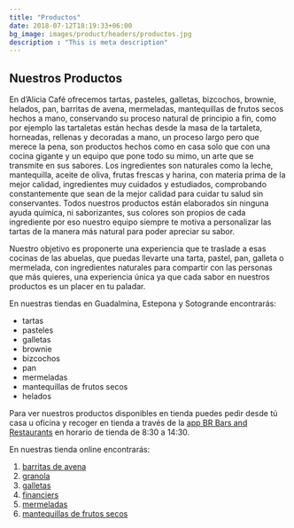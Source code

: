 ```yaml
---
title: "Productos"
date: 2018-07-12T18:19:33+06:00
bg_image: images/product/headers/productos.jpg
description : "This is meta description"
---
```


## Nuestros Productos

En d’Alicia Café ofrecemos tartas, pasteles, galletas, bizcochos, brownie, helados, pan, barritas de avena, mermeladas, mantequillas de frutos secos hechos a mano, conservando su proceso natural de principio a fin, como por ejemplo las tartaletas están hechas desde la masa de la tartaleta, horneadas, rellenas y decoradas a mano, un proceso largo pero que merece la pena,  son productos hechos  como en casa solo que con una cocina gigante y un equipo que pone todo su mimo, un arte que se transmite en sus sabores.  Los ingredientes son naturales como la leche, mantequilla, aceite de oliva, frutas frescas y harina, con materia prima de la mejor calidad, ingredientes muy cuidados y estudiados, comprobando constantemente que sean de la mejor calidad para cuidar tu salud  sin conservantes. Todos nuestros productos están elaborados sin ninguna ayuda química, ni saborizantes, sus colores son propios de cada ingrediente por eso nuestro equipo siempre te motiva a personalizar las tartas de la manera más natural para poder apreciar su sabor.

Nuestro objetivo es proponerte una experiencia que te traslade a esas cocinas de las abuelas, que puedas llevarte una tarta, pastel, pan, galleta o mermelada, con ingredientes naturales para compartir con las personas que más quieres, una experiencia única ya que cada sabor en nuestros productos  es un placer en tu paladar.

En nuestras tiendas en Guadalmina, Estepona y Sotogrande encontrarás:
- tartas
- pasteles
- galletas
- brownie
- bizcochos
- pan
- mermeladas
- mantequillas de frutos secos
- helados

Para ver nuestros productos disponibles en tienda puedes pedir desde tú casa u oficina y recoger en tienda a través de la [app BR Bars and Restaurants](https://apps.apple.com/es/app/br-bars-restaurants/id1495034970?fbclid=IwAR0U0I0xISVEe-bToYBfvrJ-z4lkuw-_eRjtbF8n-R4oHbZ7L946PHA4RLY) en horario de tienda de 8:30 a 14:30.

En nuestras tienda online encontrarás:
1. [barritas de avena](/product/saludables/barritasdeavena)
3. [granola](/product/saludables/granola)
4. [galletas](/product/galletas)
6. [financiers](/product/galletas-dulces/financiers-de-chocolate)
7. [mermeladas](/product/mermeladas)
8. [mantequillas de frutos secos](/product/mantequillas)
